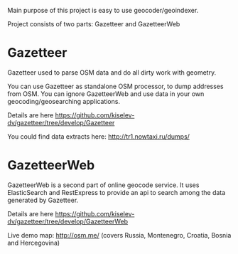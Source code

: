 Main purpose of this project is easy to use geocoder/geoindexer.

Project consists of two parts: Gazetteer and GazetteerWeb

Gazetteer
=========

Gazetteer used to parse OSM data and do all dirty work with geometry.

You can use Gazetteer as standalone OSM processor, to dump addresses from OSM. You can ignore GazetteerWeb and use data in your own geocoding/geosearching applications.

Details are here https://github.com/kiselev-dv/gazetteer/tree/develop/Gazetteer

You could find data extracts here: http://tr1.nowtaxi.ru/dumps/

GazetteerWeb
============

GazetteerWeb is a second part of online geocode service. It uses ElasticSearch and RestExpress to provide an api to search among the data generated by Gazetteer.

Details are here https://github.com/kiselev-dv/gazetteer/tree/develop/GazetteerWeb

Live demo map: http://osm.me/
(covers Russia, Montenegro, Croatia, Bosnia and Hercegovina)
